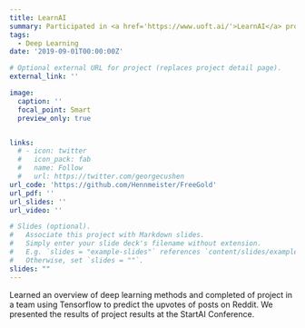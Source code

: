 ```yaml
---
title: LearnAI
summary: Participated in <a href='https://www.uoft.ai/'>LearnAI</a> program at UofT <br> Presented final project at StartAI Conference.
tags:
  - Deep Learning
date: '2019-09-01T00:00:00Z'

# Optional external URL for project (replaces project detail page).
external_link: ''

image:
  caption: ''
  focal_point: Smart
  preview_only: true


links:
  # - icon: twitter
  #   icon_pack: fab
  #   name: Follow
  #   url: https://twitter.com/georgecushen
url_code: 'https://github.com/Hennmeister/FreeGold'
url_pdf: ''
url_slides: ''
url_video: ''

# Slides (optional).
#   Associate this project with Markdown slides.
#   Simply enter your slide deck's filename without extension.
#   E.g. `slides = "example-slides"` references `content/slides/example-slides.md`.
#   Otherwise, set `slides = ""`.
slides: ""
---
```


Learned an overview of deep learning methods and completed of project in a team using Tensorflow to predict the upvotes of posts on Reddit.
We presented the results of project results at the StartAI Conference.